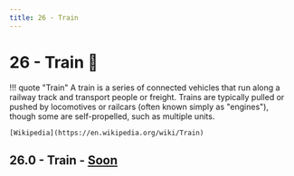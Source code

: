 ```yaml
---
title: 26 - Train
---
```

# 26 - Train :train:
!!! quote "Train"
    A train is a series of connected vehicles that run along a railway track and transport people or freight. Trains are typically pulled or pushed by locomotives or railcars (often known simply as "engines"), though some are self-propelled, such as multiple units.

    [Wikipedia](https://en.wikipedia.org/wiki/Train)

## 26.0 - Train - [Soon](https://webssh.net/documentation/becoming-external-tester/)
